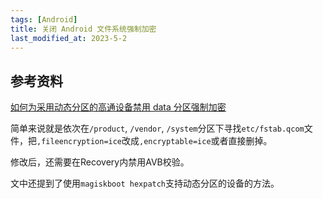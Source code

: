 ```yaml
---
tags: [Android]
title: 关闭 Android 文件系统强制加密
last_modified_at: 2023-5-2
---
```


## 参考资料

[如何为采用动态分区的高通设备禁用 data 分区强制加密](https://pzqqt.github.io/2022/07/12/如何为采用动态分区的高通设备禁用-data-分区强制加密.html)

简单来说就是依次在`/product`, `/vendor`, `/system`分区下寻找`etc/fstab.qcom`文件，把`,fileencryption=ice`改成`,encryptable=ice`或者直接删掉。

修改后，还需要在Recovery内禁用AVB校验。

文中还提到了使用`magiskboot hexpatch`支持动态分区的设备的方法。
